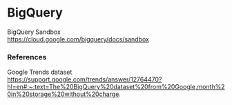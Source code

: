 # BigQuery

BigQuery Sandbox  
https://cloud.google.com/bigquery/docs/sandbox

### References
Google Trends dataset  
https://support.google.com/trends/answer/12764470?hl=en#:~:text=The%20BigQuery%20dataset%20from%20Google,month%20in%20storage%20without%20charge.



